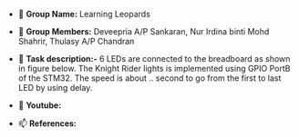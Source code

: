 - 👋 **Group Name:** Learning Leopards
- 👀 **Group Members:** Deveepria A/P Sankaran, Nur Irdina binti Mohd Shahrir, Thulasy A/P Chandran
- 🌱 **Task description:-**
6 LEDs are connected to the breadboard as shown in figure below.
The Knight Rider lights is implemented using GPIO PortB of the STM32.
The speed is about .. second to go from the first to last LED by using delay.

- 💞️ **Youtube:** 
- 📫 **References:** 
